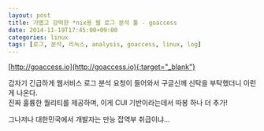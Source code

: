 ```yaml
---
layout: post
title: 가볍고 강력한 *nix용 웹 로그 분석 툴 - goaccess
date: 2014-11-19T17:45:00+09:00
categories: linux
tags: [로그, 분석, 리눅스, analysis, goaccess, linux, log]
---
```


[http://goaccess.io](http://goaccess.io){:target="_blank"}

갑자기 긴급하게 웹서비스 로그 분석 요청이 들어와서 구글신께 신탁을 부탁했더니 이런게 나온다.  
진짜 훌륭한 퀄리티를 제공하며, 이게 CUI 기반이라는데서 따봉 하나 더 추가!

그나저나 대한민국에서 개발자는 만능 잡역부 취급이냐...
